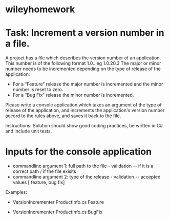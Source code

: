 # wileyhomework
# Task: Increment a version number in a file.
A project has a file which describes the version number of an application. This number is of the following format 1.0.<major>.<minor> eg 1.0.20.3
The major or minor number needs to be incremented depending on the type of release of the application: 
 * For a “Feature” release the major number is incremented and the minor number is reset to zero.
* For a “Bug Fix” release the minor number is incremented,

Please write a console application which takes an argument of the type of release of the application, and increments the application's version number accord to the rules above, and saves it back to the file.

Instructions: Solution should show good coding practices, be written in C# and include unit tests.

# Inputs for the console application
* commandline argument 1: full path to the file - validation -- if it is a correct path / if the file exisits
* commandline argument 2: type of the release - validation -- accepted values [ feature, bug fix] 

Examples:

* VersionIncrementer ProductInfo.cs Feature

* VersionIncrementer ProductInfo.cs BugFix
